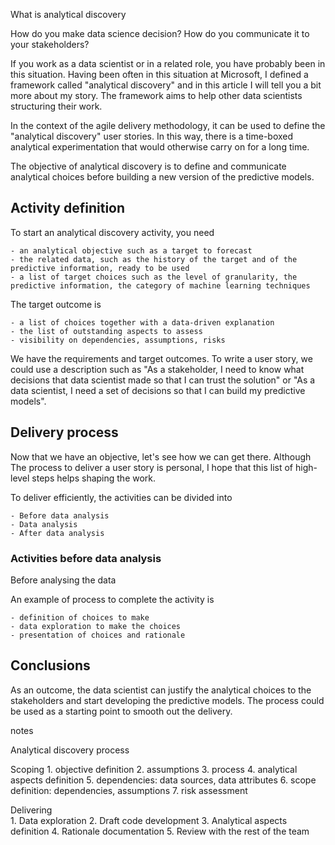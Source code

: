 
What is analytical discovery

How do you make data science decision? How do you communicate it to your stakeholders?

If you work as a data scientist or in a related role, you have probably been in this situation. Having been often in this situation at Microsoft, I defined a framework called "analytical discovery" and in this article I will tell you a bit more about my story. The framework aims to help other data scientists structuring their work.

In the context of the agile delivery methodology, it can be used to define the "analytical discovery" user stories. In this way, there is a time-boxed analytical experimentation that would otherwise carry on for a long time.

The objective of analytical discovery is to define and communicate analytical choices before building a new version of the predictive models.


## Activity definition

To start an analytical discovery activity, you need 

	- an analytical objective such as a target to forecast
	- the related data, such as the history of the target and of the predictive information, ready to be used
	- a list of target choices such as the level of granularity, the predictive information, the category of machine learning techniques

The target outcome is

	- a list of choices together with a data-driven explanation
	- the list of outstanding aspects to assess
	- visibility on dependencies, assumptions, risks

We have the requirements and target outcomes. To write a user story, we could use a description such as "As a stakeholder, I need to know what decisions that data scientist made so that I can trust the solution" or "As a data scientist, I need a set of decisions so that I can build my predictive models".


## Delivery process

Now that we have an objective, let's see how we can get there. Although The process to deliver a user story is personal, I hope that this list of high-level steps helps shaping the work.

To deliver efficiently, the activities can be divided into

	- Before data analysis
	- Data analysis
	- After data analysis


### Activities before data analysis

Before analysing the data

An example of process  to complete the activity is

	- definition of choices to make
	- data exploration to make the choices
	- presentation of choices and rationale


## Conclusions

As an outcome, the data scientist can justify the analytical choices to the stakeholders and start developing the predictive models. The process could be used as a starting point to smooth out the delivery.



notes

Analytical discovery process

Scoping 
	1. objective definition
	2. assumptions
	3. process
	4. analytical aspects definition
	5. dependencies: data sources, data attributes
	6. scope definition: dependencies, assumptions
	7. risk assessment

Delivering	
	1. Data exploration
	2. Draft code development
	3. Analytical aspects definition
	4. Rationale documentation
	5. Review with the rest of the team



